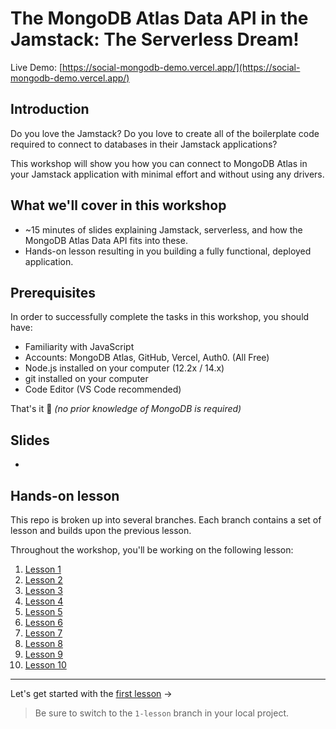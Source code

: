 # The MongoDB Atlas Data API in the Jamstack: The Serverless Dream!

Live Demo: [https://social-mongodb-demo.vercel.app/](https://social-mongodb-demo.vercel.app/)

## Introduction

Do you love the Jamstack? Do you love to create all of the boilerplate code required to connect to databases in their Jamstack applications?

This workshop will show you how you can connect to MongoDB Atlas in your Jamstack application with minimal effort and without using any drivers.

## What we'll cover in this workshop

- ~15 minutes of slides explaining Jamstack, serverless, and how the MongoDB Atlas Data API fits into these.
- Hands-on lesson resulting in you building a fully functional, deployed application. 

## Prerequisites

In order to successfully complete the tasks in this workshop, you should have:

- Familiarity with JavaScript
- Accounts: MongoDB Atlas, GitHub, Vercel, Auth0. (All Free)
- Node.js installed on your computer (12.2x / 14.x)
- git installed on your computer
- Code Editor (VS Code recommended)

That's it 🙌 *(no prior knowledge of MongoDB is required)*

## Slides

- 

## Hands-on lesson

This repo is broken up into several branches. Each branch contains a set of lesson and builds upon the previous lesson.

Throughout the workshop, you'll be working on the following lesson:
1. [Lesson 1](https://github.com/mongodb-developer/social-app-demo/tree/1-lesson)
2. [Lesson 2](https://github.com/mongodb-developer/social-app-demo/tree/2-lesson)
3. [Lesson 3](https://github.com/mongodb-developer/social-app-demo/tree/3-lesson)
4. [Lesson 4](https://github.com/mongodb-developer/social-app-demo/tree/4-lesson)
5. [Lesson 5](https://github.com/mongodb-developer/social-app-demo/tree/5-lesson)
6. [Lesson 6](https://github.com/mongodb-developer/social-app-demo/tree/6-lesson)
7. [Lesson 7](https://github.com/mongodb-developer/social-app-demo/tree/7-lesson)
8. [Lesson 8](https://github.com/mongodb-developer/social-app-demo/tree/8-lesson)
9. [Lesson 9](https://github.com/mongodb-developer/social-app-demo/tree/9-lesson)
10. [Lesson 10](https://github.com/mongodb-developer/social-app-demo/tree/10-lesson)

---

Let's get started with the [first lesson](https://github.com/mongodb-developer/social-app-demo/tree/1-lesson) ->

> Be sure to switch to the `1-lesson` branch in your local project.
